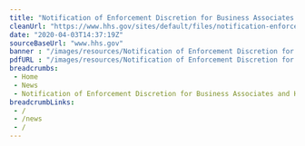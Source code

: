 ```yaml
--- 
title: "Notification of Enforcement Discretion for Business Associates and HIPAA"
cleanUrl: "https://www.hhs.gov/sites/default/files/notification-enforcement-discretion-hipaa.pdf"
date: "2020-04-03T14:37:19Z"
sourceBaseUrl: "www.hhs.gov"
banner : "/images/resources/Notification of Enforcement Discretion for Business Associates and HIPAA.png"
pdfURL : "/images/resources/Notification of Enforcement Discretion for Business Associates and HIPAA.pdf"
breadcrumbs:
 - Home
 - News
 - Notification of Enforcement Discretion for Business Associates and HIPAA
breadcrumbLinks:
 - / 
 - /news
 - / 
---
```



